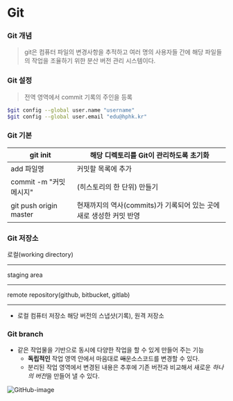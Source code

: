 # Git

### Git 개념

> git은 컴퓨터 파일의 변경사항을 추적하고 여러 명의 사용자들 간에 해당 파일들의 작업을 조율하기 위한 분산 버전 관리 시스템이다.



### Git 설정

> 전역 영역에서 commit 기록의 주인을 등록

```bash
$git config --global user.name "username"
$git config --global user.email "edu@hphk.kr"
```



### Git 기본

| git init                | 해당 디렉토리를 Git이 관리하도록 초기화                      |
| ----------------------- | ------------------------------------------------------------ |
| add 파일명              | 커밋할 목록에 추가                                           |
| commit -m "커밋 메시지" | (히스토리의 한 단위) 만들기                                  |
| git push origin master  | 현재까지의 역사(commits)가 기록되어 있는 곳에 새로 생성한 커밋 반영 |



### Git 저장소

로컬(working directory)

***

staging area

***

remote repository(github, bitbucket, gitlab)

***

- 로컬 컴퓨터 저장소 해당 버전의 스냅샷(기록), 원격 저장소



### Git branch

- 같은 작업물을 기반으로 동시에 다양한 작업을 할 수 있게 만들어 주는 기능
  - **독립적인** 작업 영역 안에서 마음대로 ~~매운~~소스코드를 변경할 수 있다.
  - 분리된 작업 영역에서 변경된 내용은 추후에 기존 버전과 비교해서 새로운 *하나의 버전*을 만들어 낼 수 있다.



![GitHub-image](https://miro.medium.com/max/2732/1*mtsk3fQ_BRemFidhkel3dA.png)


